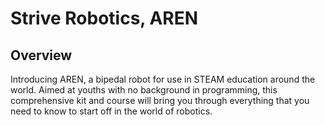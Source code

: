 # Strive Robotics, AREN

## Overview
Introducing AREN, a bipedal robot for use in STEAM education around the world. Aimed at youths with no background in programming, this comprehensive kit and course will bring you through everything that you need to know to start off in the world of robotics.